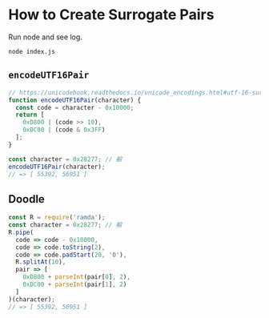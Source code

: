 # How to Create Surrogate Pairs

Run node and see log.

```
node index.js
```

## `encodeUTF16Pair`

```js
// https://unicodebook.readthedocs.io/unicode_encodings.html#utf-16-surrogate-pairs
function encodeUTF16Pair(character) {
  const code = character - 0x10000;
  return [
    0xD800 | (code >> 10),
    0xDC00 | (code & 0x3FF)
  ];
}

const character = 0x28277; // 𨉷
encodeUTF16Pair(character);
// => [ 55392, 56951 ]
```

## Doodle

```js
const R = require('ramda');
const character = 0x28277; // 𨉷
R.pipe(
  code => code - 0x10000,
  code => code.toString(2),
  code => code.padStart(20, '0'),
  R.splitAt(10),
  pair => [
    0xD800 + parseInt(pair[0], 2),
    0xDC00 + parseInt(pair[1], 2)
  ]
)(character);
// => [ 55392, 56951 ]
```